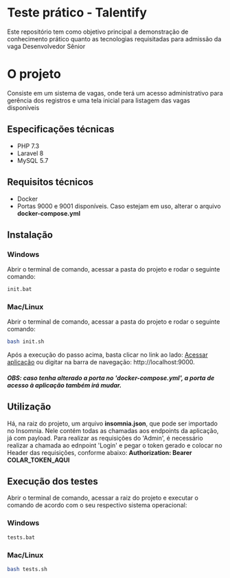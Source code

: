 
# Teste prático - Talentify

Este repositório tem como objetivo principal a demonstração de conhecimento prático quanto as tecnologias requisitadas para admissão da vaga Desenvolvedor Sênior

# O projeto

Consiste em um sistema de vagas, onde terá um acesso administrativo para gerência dos registros e uma tela inicial para listagem das vagas disponíveis

## Especificações técnicas
- PHP 7.3
- Laravel 8
- MySQL 5.7

## Requisitos técnicos
- Docker
- Portas 9000 e 9001 disponíveis. Caso estejam em uso, alterar o arquivo **docker-compose.yml**

## Instalação
### Windows
Abrir o terminal de comando, acessar a pasta do projeto e rodar o seguinte comando:
```bash
init.bat
```
### Mac/Linux
Abrir o terminal de comando, acessar a pasta do projeto e rodar o seguinte comando:
```bash
bash init.sh
```
Após a execução do passo acima, basta clicar no link ao lado: [Acessar aplicação](http://localhost:9000 "Acessar aplicação diretamente") ou digitar na barra de navegação: http://localhost:9000.
##### OBS: caso tenha alterado a porta no 'docker-compose.yml', a porta de acesso à aplicação também irá mudar.

## Utilização
Há, na raiz do projeto, um arquivo **insomnia.json**, que pode ser importado no Insomnia. Nele contém todas as chamadas aos endpoints da aplicação, já com payload.
Para realizar as requisições do 'Admin', é necessário realizar a chamada ao ednpoint 'Login' e pegar o token gerado e colocar no Header das requisições, conforme abaixo:
**Authorization: Bearer COLAR_TOKEN_AQUI**

## Execução dos testes
Abrir o terminal de comando, acessar a raiz do projeto e executar o comando de acordo com o seu respectivo sistema operacional:
### Windows
```bash
tests.bat
```
### Mac/Linux
```bash
bash tests.sh
```